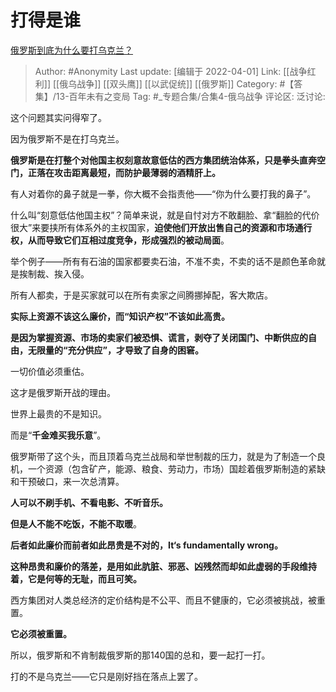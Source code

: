 # 打得是谁
[俄罗斯到底为什么要打乌克兰？](https://www.zhihu.com/question/518477330/answer/2415612769)

> Author: #Anonymity
> Last update: [编辑于 2022-04-01]
> Link: [[战争红利]] [[俄乌战争]] [[双头鹰]] [[以武促统]] [[俄罗斯]]
> Category: #【答集】/13-百年未有之变局
> Tag: #_专题合集/合集4-俄乌战争 
> 评论区:
> 泛讨论:

这个问题其实问得窄了。

因为俄罗斯不是在打乌克兰。

**俄罗斯是在打整个对他国主权刻意故意低估的西方集团统治体系，只是拳头直奔空门，正落在攻击距离最短，而防护最薄弱的酒精肝上。**

有人对着你的鼻子就是一拳，你大概不会指责他——“你为什么要打我的鼻子”。

什么叫“刻意低估他国主权”？简单来说，就是自忖对方不敢翻脸、拿“翻脸的代价很大”来要挟所有体系外的主权国家，**迫使他们开放出售自己的资源和市场通行权，从而导致它们互相过度竞争，形成强烈的被动局面**。

举个例子——所有有石油的国家都要卖石油，不准不卖，不卖的话不是颜色革命就是挨制裁、挨入侵。

所有人都卖，于是买家就可以在所有卖家之间腾挪掉配，客大欺店。

**实际上资源不该这么廉价，而“知识产权”不该如此高贵。**

**是因为掌握资源、市场的卖家们被恐惧、谎言，剥夺了关闭国门、中断供应的自由，无限量的“充分供应”，才导致了自身的困窘。**

一切价值必须重估。

这才是俄罗斯开战的理由。

世界上最贵的不是知识。

而是“**千金难买我乐意**”。

俄罗斯带了这个头，而且顶着乌克兰战局和举世制裁的压力，就是为了制造一个良机，一个资源（包含矿产，能源、粮食、劳动力，市场）国趁着俄罗斯制造的紧缺和干预破口，来一次总清算。

**人可以不刷手机、不看电影、不听音乐。**

**但是人不能不吃饭，不能不取暖**。

**后者如此廉价而前者如此昂贵是不对的，It‘s fundamentally wrong。**

**这种昂贵和廉价的落差，是用如此肮脏、邪恶、凶残然而却如此虚弱的手段维持着，它是何等的无耻，而且可笑。**

西方集团对人类总经济的定价结构是不公平、而且不健康的，它必须被挑战，被重置。

**它必须被重置。**

所以，俄罗斯和不肯制裁俄罗斯的那140国的总和，要一起打一打。

打的不是乌克兰——它只是刚好挡在落点上罢了。
